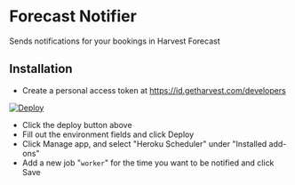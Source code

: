 # Forecast Notifier

Sends notifications for your bookings in Harvest Forecast

## Installation

* Create a personal access token at https://id.getharvest.com/developers

[![Deploy](https://www.herokucdn.com/deploy/button.svg)](https://heroku.com/deploy)

* Click the deploy button above
* Fill out the environment fields and click Deploy
* Click Manage app, and select "Heroku Scheduler" under "Installed add-ons"
* Add a new job "`worker`" for the time you want to be notified and click Save
